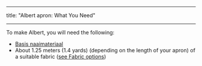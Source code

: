 - - -
title: "Albert apron: What You Need"
- - -

To make Albert, you will need the following:

- [Basis naaimateriaal](/docs/sewing/basic-sewing-supplies)
- About 1.25 meters (1.4 yards) (depending on the length of your apron) of a suitable fabric ([see Fabric options](/docs/patterns/albert/fabric))
